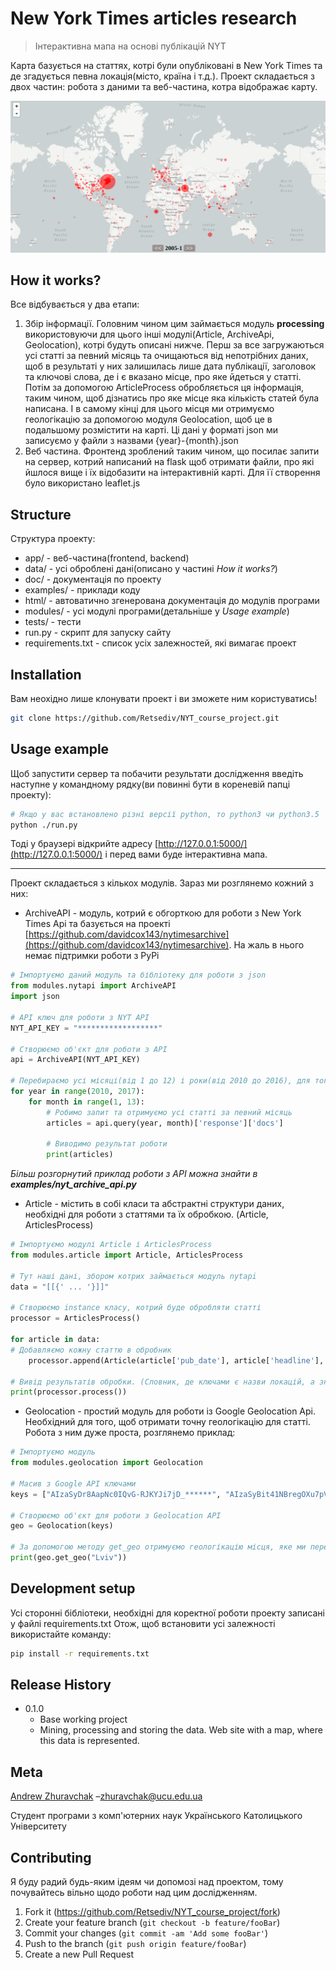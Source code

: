# New York Times articles research
> Інтерактивна мапа на основі публікацій NYT

Карта базується на статтях, котрі були опубліковані в New York Times та де згадується певна локація(місто, країна і т.д.). 
Проект складається з двох частин: робота з даними та веб-частина, котра відображає карту.

![Map](map.png)

## How it works?
Все відбувається у два етапи:

1.  Збір інформації. Головним чином цим займається модуль **processing** використовуючи для цього інші модулі(Article, ArchiveApi, Geolocation), котрі будуть описані нижче. Перш за все загружаються усі статті за певний місяць та очищаються від непотрібних даних, щоб в результаті у них залишилась лише дата публікації, заголовок та ключові слова, де і є вказано місце, про яке йдеться у статті. Потім за допомогою ArticleProcess обробляється ця інформація, таким чином, щоб дізнатись про яке місце яка кількість статей була написана. І в самому кінці для цього місця ми отримуємо геологікацію за допомогою модуля Geolocation, щоб це в подальшому розмістити на карті. Ці дані у форматі json ми записуємо у файли з назвами {year}-{month}.json
2. Веб частина.  Фронтенд зроблений таким чином, що посилає запити на сервер, котрий написаний на flask щоб отримати файли, про які йшлося вище і їх відобазити на інтерактивній карті. Для її створення було використано leaflet.js 

## Structure

Структура проекту:

- app/ - веб-частина(frontend, backend)
- data/ - усі оброблені дані(описано у частині *How it works?*)
- doc/ - документація по проекту
- examples/ - приклади коду
- html/ - автоватично згенерована документація до модулів програми
- modules/ - усі модулі програми(детальніше у *Usage example*) 
- tests/ - тести
- run.py - скрипт для запуску сайту
- requirements.txt - список усіх залежностей, які вимагає проект

## Installation

Вам неохідно лише клонувати проект і ви зможете ним користуватись!

```sh
git clone https://github.com/Retsediv/NYT_course_project.git
```

## Usage example

Щоб запустити сервер та побачити результати дослідження введіть наступне у командному рядку(ви повинні бути в кореневій папці проекту):
```sh
# Якщо у вас встановлено різні версії python, то python3 чи python3.5  
python ./run.py
```
Тоді у браузері відкрийте адресу [http://127.0.0.1:5000/](http://127.0.0.1:5000/) і перед вами буде інтерактивна мапа.

***

Проект складається з кількох модулів. Зараз ми розглянемо кожний з них:

- ArchiveAPI - модуль, котрий є обгорткою для роботи з New York Times Api та базується на проекті [https://github.com/davidcox143/nytimesarchive](https://github.com/davidcox143/nytimesarchive). На жаль в нього немає підтримки роботи з PyPi

```python
# Імпортуємо даний модуль та бібліотеку для роботи з json
from modules.nytapi import ArchiveAPI
import json

# API ключ для роботи з NYT API
NYT_API_KEY = "******************"

# Створюємо об'єкт для роботи з API
api = ArchiveAPI(NYT_API_KEY)

# Перебираємо усі місяці(від 1 до 12) і роки(від 2010 до 2016), для того, щоб отримати дані за кожний місяць цих років 
for year in range(2010, 2017):
    for month in range(1, 13):
        # Робимо запит та отримуємо усі статті за певний місяць
        articles = api.query(year, month)['response']['docs']
        
        # Виводимо результат роботи
        print(articles)
``` 

*Більш розгорнутий приклад роботи з API можна знайти в **examples/nyt_archive_api.py***

- Article - містить в собі класи та абстрактні структури даних, необхідні для роботи з статтями та їх обробкою. (Article, ArticlesProcess)

```python
# Імпортуємо модулі Article і ArticlesProcess
from modules.article import Article, ArticlesProcess

# Тут наші дані, збором котрих займається модуль nytapi 
data = "[[{' ... '}]]"

# Створюємо instance класу, котрий буде обробляти статті
processor = ArticlesProcess()

for article in data:
# Добавляємо кожну статтю в обробник
    processor.append(Article(article['pub_date'], article['headline'], article['keywords']))

# Вивід результатів обробки. (Словник, де ключами є назви локацій, а значеннями кількість опублікованих статей про них)
print(processor.process())
```

- Geolocation - простий модуль для роботи із Google Geolocation Api. Необхідний для того, щоб отримати точну геологікацію для статті. Робота з ним дуже проста, розглянемо приклад:
```python
# Імпортуємо модуль
from modules.geolocation import Geolocation

# Масив з Google API ключами
keys = ["AIzaSyDr8AapNc0IQvG-RJKYJi7jD_******", "AIzaSyBit41NBregOXu7pVcb-PTl_******"]

# Створюємо об'єкт для роботи з Geolocation API
geo = Geolocation(keys)

# За допомогою методу get_geo отримуємо геологікацію місця, яке ми передаємо як аргумент у вигляді стрічки
print(geo.get_geo("Lviv"))
```

## Development setup

Усі сторонні бібліотеки, необхідні для коректної роботи проекту записані у файлі requirements.txt
Отож, щоб встановити усі залежності використайте команду:

```sh
pip install -r requirements.txt
```

## Release History

* 0.1.0
    * Base working project
    * Mining, processing and storing the data. Web site with a map, where this data is represented.

## Meta

[Andrew Zhuravchak](https://github.com/Retsediv/NYT_course_project)   –zhuravchak@ucu.edu.ua

Студент програми з комп'ютерних наук Українського Католицького Університету

## Contributing
Я буду радий будь-яким ідеям чи допомозі над проектом, тому почувайтесь вільно щодо роботи над цим дослідженням.

1. Fork it (<https://github.com/Retsediv/NYT_course_project/fork>)
2. Create your feature branch (`git checkout -b feature/fooBar`) 
3. Commit your changes (`git commit -am 'Add some fooBar'`)
4. Push to the branch (`git push origin feature/fooBar`)
5. Create a new Pull Request